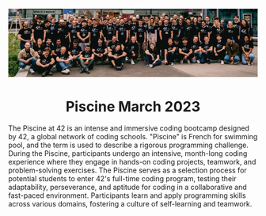 <p align="center">
    <img src="img/Piscine.jpeg"/>
</p>

<h1 align="center">
   Piscine March 2023
</h1>

The Piscine at 42 is an intense and immersive coding bootcamp designed by 42, a global network of coding schools. "Piscine" is French for swimming pool, and the term is used to describe a rigorous programming challenge. During the Piscine, participants undergo an intensive, month-long coding experience where they engage in hands-on coding projects, teamwork, and problem-solving exercises. The Piscine serves as a selection process for potential students to enter 42's full-time coding program, testing their adaptability, perseverance, and aptitude for coding in a collaborative and fast-paced environment. Participants learn and apply programming skills across various domains, fostering a culture of self-learning and teamwork.
